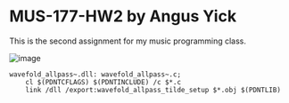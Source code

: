 # MUS-177-HW2 by Angus Yick

This is the second assignment for my music programming class. 

![image](https://user-images.githubusercontent.com/74380180/155871711-d4203bae-241a-47d1-829d-15cf3a348a72.png)

```
wavefold_allpass~.dll: wavefold_allpass~.c; 
	cl $(PDNTCFLAGS) $(PDNTINCLUDE) /c $*.c
	link /dll /export:wavefold_allpass_tilde_setup $*.obj $(PDNTLIB)
```
